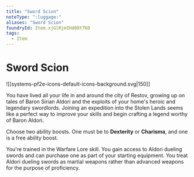 ```yaml
---
title: "Sword Scion"
noteType: ":luggage:"
aliases: "Sword Scion"
foundryId: Item.xjGlRjmIHd08tTKD
tags:
  - Item
---
```


# Sword Scion
![[systems-pf2e-icons-default-icons-background.svg|150]]

You have lived all your life in and around the city of Restov, growing up on tales of Baron Sirian Aldori and the exploits of your home's heroic and legendary swordlords. Joining an expedition into the Stolen Lands seems like a perfect way to improve your skills and begin crafting a legend worthy of Baron Aldori.

Choose two ability boosts. One must be to **Dexterity** or **Charisma**, and one is a free ability boost.

You're trained in the Warfare Lore skill. You gain access to Aldori dueling swords and can purchase one as part of your starting equipment. You treat Aldori dueling swords as martial weapons rather than advanced weapons for the purpose of proficiency.

